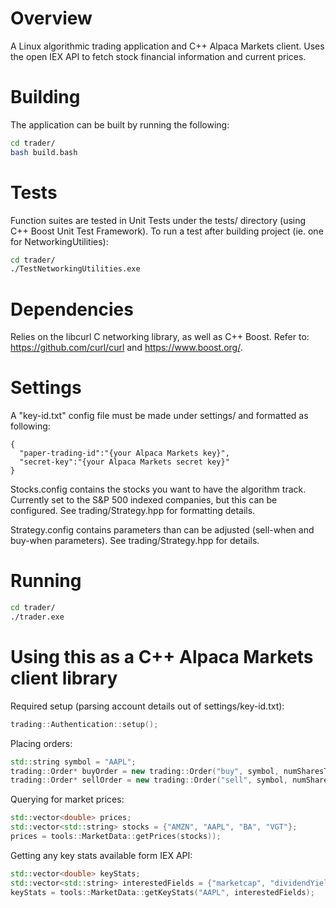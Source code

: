 # Overview
A Linux algorithmic trading application and C++ Alpaca Markets client.
Uses the open IEX API to fetch stock financial information and current prices.

# Building
The application can be built by running the following:
```bash
cd trader/
bash build.bash
```

# Tests
Function suites are tested in Unit Tests under the tests/ directory (using C++ Boost Unit Test Framework).
To run a test after building project (ie. one for NetworkingUtilities):
```bash
cd trader/
./TestNetworkingUtilities.exe
```

# Dependencies
Relies on the libcurl C networking library, as well as C++ Boost.
Refer to: https://github.com/curl/curl and https://www.boost.org/.

# Settings
A "key-id.txt" config file must be made under settings/ and formatted as following:
```
{
  "paper-trading-id":"{your Alpaca Markets key}",
  "secret-key":"{your Alpaca Markets secret key}"
}
```
Stocks.config contains the stocks you want to have the algorithm track. 
Currently set to the S&P 500 indexed companies, but this can be configured.
See trading/Strategy.hpp for formatting details.

Strategy.config contains parameters than can be adjusted (sell-when and buy-when parameters).
See trading/Strategy.hpp for details.

# Running
```bash
cd trader/
./trader.exe
```
# Using this as a C++ Alpaca Markets client library
Required setup (parsing account details out of settings/key-id.txt):
```C++
trading::Authentication::setup();
```
Placing orders:
```C++
std::string symbol = "AAPL";
trading::Order* buyOrder = new trading::Order("buy", symbol, numSharesToBuy);
trading::Order* sellOrder = new trading::Order("sell", symbol, numSharesToSell);
```
Querying for market prices:
```C++
std::vector<double> prices;
std::vector<std::string> stocks = {"AMZN", "AAPL", "BA", "VGT"};
prices = tools::MarketData::getPrices(stocks));
```
Getting any key stats available form IEX API:
```C++
std::vector<double> keyStats;
std::vector<std::string> interestedFields = {"marketcap", "dividendYield", "peRatioHigh"};
keyStats = tools::MarketData::getKeyStats("AAPL", interestedFields);
```
